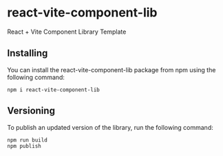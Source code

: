# react-vite-component-lib

React + Vite Component Library Template

## Installing

You can install the react-vite-component-lib package from npm using the following command:

```
npm i react-vite-component-lib
```

## Versioning

To publish an updated version of the library, run the following command:

```
npm run build
npm publish
```
